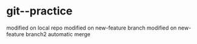 # git--practice
modified on local repo
modified on new-feature branch
modified on new-feature branch2
automatic merge